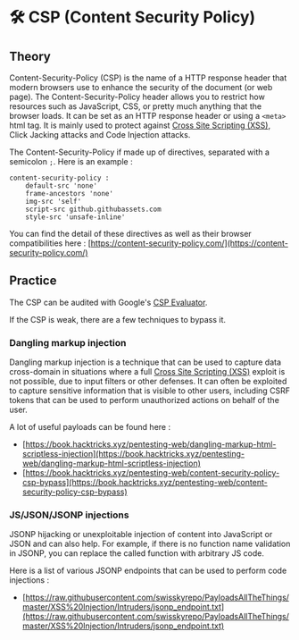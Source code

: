 # 🛠️ CSP (Content Security Policy)

## Theory

Content-Security-Policy (CSP) is the name of a HTTP response header that modern browsers use to enhance the security of the document (or web page). The Content-Security-Policy header allows you to restrict how resources such as JavaScript, CSS, or pretty much anything that the browser loads. It can be set as an HTTP response header or using a `<meta>` html tag. It is mainly used to protect against [Cross Site Scripting (XSS)](https://www.thehacker.recipes/web/inputs/xss-cross-site-scripting), Click Jacking attacks and Code Injection attacks.

The Content-Security-Policy if made up of directives, separated with a semicolon `;`. Here is an example :

```
content-security-policy :
    default-src 'none'
    frame-ancestors 'none'
    img-src 'self'
    script-src github.githubassets.com
    style-src 'unsafe-inline'
```

You can find the detail of these directives as well as their browser compatibilities here : [https://content-security-policy.com/](https://content-security-policy.com/)

## Practice

The CSP can be audited with Google's [CSP Evaluator](https://csp-evaluator.withgoogle.com/).

If the CSP is weak, there are a few techniques to bypass it.

### Dangling markup injection

Dangling markup injection is a technique that can be used to capture data cross-domain in situations where a full [Cross Site Scripting (XSS)](https://www.thehacker.recipes/web/inputs/xss-cross-site-scripting) exploit is not possible, due to input filters or other defenses. It can often be exploited to capture sensitive information that is visible to other users, including CSRF tokens that can be used to perform unauthorized actions on behalf of the user.

A lot of useful payloads can be found here :

* [https://book.hacktricks.xyz/pentesting-web/dangling-markup-html-scriptless-injection](https://book.hacktricks.xyz/pentesting-web/dangling-markup-html-scriptless-injection)
* [https://book.hacktricks.xyz/pentesting-web/content-security-policy-csp-bypass](https://book.hacktricks.xyz/pentesting-web/content-security-policy-csp-bypass)

### JS/JSON/JSONP injections

JSONP hijacking or unexploitable injection of content into JavaScript or JSON and can also help. For example, if there is no function name validation in JSONP, you can replace the called function with arbitrary JS code.

Here is a list of various JSONP endpoints that can be used to perform code injections :

* [https://raw.githubusercontent.com/swisskyrepo/PayloadsAllTheThings/master/XSS%20Injection/Intruders/jsonp_endpoint.txt](https://raw.githubusercontent.com/swisskyrepo/PayloadsAllTheThings/master/XSS%20Injection/Intruders/jsonp_endpoint.txt)
